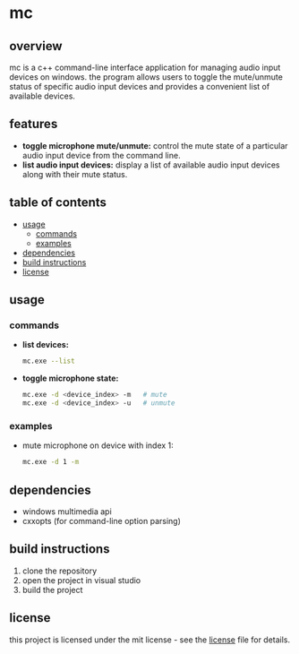 # mc

## overview

mc is a c++ command-line interface application for managing audio input devices on windows. 
the program allows users to toggle the mute/unmute status of specific audio input devices and provides a convenient list of available devices.

## features

- **toggle microphone mute/unmute:** control the mute state of a particular audio input device from the command line.
- **list audio input devices:** display a list of available audio input devices along with their mute status.

## table of contents

- [usage](#usage)
  - [commands](#commands)
  - [examples](#examples)
- [dependencies](#dependencies)
- [build instructions](#build-instructions)
- [license](#license)

## usage

### commands

- **list devices:**
  ```bash
  mc.exe --list
  ```

- **toggle microphone state:**
  ```bash
  mc.exe -d <device_index> -m   # mute
  mc.exe -d <device_index> -u   # unmute
  ```

### examples

- mute microphone on device with index 1:
  ```bash
  mc.exe -d 1 -m
  ```

## dependencies

- windows multimedia api
- cxxopts (for command-line option parsing)

## build instructions

1. clone the repository
2. open the project in visual studio
3. build the project

## license

this project is licensed under the mit license - see the [license](LICENSE) file for details.

